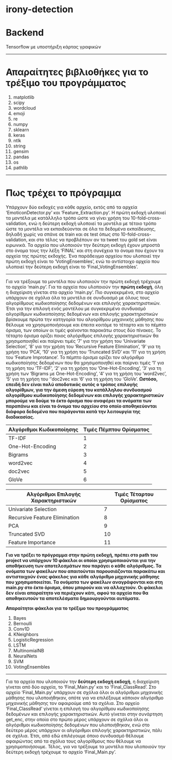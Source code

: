 # irony-detection
# Backend
Tensorflow με υποστήριξη κάρτας γραφικών

----------------------------------------------------------------------------------------------------------------------------------------

# Απαραίτητες βιβλιοθήκες για το τρέξιμο του προγράμματος
1. matplotlib 
1. scipy 
1. wordcloud
1. emoji
1. re
1. numpy
1. sklearn
1. keras
1. ntlk
1. string
1. gensim
1. pandas
1. os
1. pathlib

----------------------------------------------------------------------------------------------------------------------------------------

# Πως τρέχει το πρόγραμμα
  Υπάρχουν δύο εκδοχές για κάθε αρχείο, εκτός από τα αρχεία ‘EmoticonDetector.py’ και ‘Feature_Extraction.py’. Η πρώτη εκδοχή υλοποιεί τα μοντέλα με κατάλληλο τρόπο  ώστε να γίνει χρήση του 10-fold-cross-validation, ενώ η δεύτερη εκδοχή υλοποιεί τα μοντέλα με τέτοιο τρόπο ώστε τα μοντέλα να εκπαιδεύονται σε όλα τα δεδομένα εκπαίδευσης, δηλαδή χωρίς να σπάνε σε train και σε test όπως στο 10-fold-cross-validation, και στο τέλος να προβλέπουν αν τα tweet του gold set είναι ειρωνικά. Τα αρχεία που υλοποιούν την δεύτερη εκδοχή έχουν μπροστά στο όνομα τους την λέξη ‘FINAL’ και στη συνέχεια το όνομα που έχουν τα αρχεία της πρώτης εκδοχής. Ένα παράδειγμα αρχείου που υλοποιεί την πρώτη εκδοχή είναι το ‘VotingEnsembles’, ενώ το αντίστοιχο αρχείο που υλοποιεί την δεύτερη εκδοχή είναι το ‘Final_VotingEnsembles’.
  
----------------------------------------------------------------------------------------------------------------------------------------

  Για να τρέξουμε τα μοντέλα που υλοποιούν την πρώτη εκδοχή τρέχουμε το αρχείο ‘main.py’. Για τα αρχεία που υλοποιούν την **πρώτη εκδοχή**, όλη η διαχείριση γίνεται στο αρχείο ‘main.py’.  Πιο συγκεκριμένα, στο αρχείο υπάρχουν σε σχόλια όλα τα μοντέλα σε συνδυασμό με όλους τους αλγορίθμους κωδικοποίησης δεδομένων και επιλογής χαρακτηριστικών. Έτσι για την επιλογή ενός μοντέλου με συγκεκριμένο συνδυασμό αλγορίθμων κωδικοποίησης δεδομένων και επιλογής χαρακτηριστικών βρίσκουμε πρώτα την κατηγορία του αλγορίθμου μηχανικής μάθησης που θέλουμε να χρησιμοποιήσουμε και έπειτα κοιτάμε το τέταρτο και το πέμπτο όρισμα, των οποίων οι τιμές φαίνονται παρακάτω στους δύο πίνακες. Το τέταρτο όρισμα ορίζει ποιος αλγόριθμος επιλογής χαρακτηριστικών θα χρησιμοποιηθεί και παίρνει τιμές ‘7’ για την χρήση του ‘Univariate Selection’, ‘8’ για την χρήση του ‘Recursive Feature Elimination’, ‘9’ για τη χρήση του ‘PCA’, ‘10’ για τη χρήση του ‘Truncated SVD’ και ‘11’ για τη χρήση του ‘Feature Improtance’. Το πέμπτο όρισμα ορίζει τον αλγόριθμο κωδικοποίησης δεδομένων που θα χρησιμοποιηθεί και παίρνει τιμές ‘1’ για τη χρήση του ‘TF-IDF’, ‘2’ για τη χρήση του ‘One-Hot-Encoding’, ‘3’ για τη χρήση των ‘Bigrams με One-Hot-Encoding’, ‘4’ για τη χρήση του ‘word2vec’, ‘5’ για τη χρήση του ‘’doc2vec και ‘6’ για τη χρήση του ‘GloVe’. **Ωστόσο, επειδή δεν είναι πολύ αποδοτικός αυτός ο τρόπος επιλογής αλγορίθμων, για την άμεση εύρεση του κατάλληλου συνδυασμού αλγορίθμου κωδικοποίησης δεδομένων και επιλογής χαρακτηριστικών μπορούμε να δούμε το έκτο όρισμα που αναφέρει τα ονόματα των παραπάνω και είναι το όνομα του αρχείου στο οποίο αποθηκεύονται διάφορα δεδομένα που παράγονται κατά την λειτουργία της διαδικασίας.**
  

Αλγόριθμοι Κωδικοποίησης | Τιμές Πέμπτου Ορίσματος 
------------------------ | ----------------------- 
TF-IDF  |  1 
One-Hot-Encoding  |  2 
Bigrams  |  3 
word2vec  |  4 
doc2vec  |  5
GloVe  |  6


Αλγόριθμοι Επιλογής Χαρακτηριστικών | Τιμές Τέταρτου Ορίσματος  
----------------------------------- | ------------------------
Univariate Selection| 7
Recursive Feature Elimination | 8  
PCA | 9  
Truncated SVD | 10
Feature Importance | 11  

  **Για να τρέξει το πρόγραμμα στην πρώτη εκδοχή, πρέπει στο path του project να υπάρχουν 10 φάκελοι οι οποίοι χρησιμοποιούνται για την αποθήκευση των αποτελεσμάτων που παράγει ο κάθε αλγόριθμος. Τα ονόματα των φακέλων που απαιτούνται παρουσιάζονται παρακάτω και αντιστοιχούν ένας φάκελος για κάθε αλγόριθμο μηχανικής μάθησης που χρησιμοποιείται. Τα ονόματα των φακέλων αναγράφονται και στη main.py στο έκτο όρισμα, όπου μπορούν και να αλλαχτούν. Οι φάκελοι δεν είναι απαραίτητο να περιέχουν κάτι, αφού τα αρχεία που θα αποθηκευτούν τα αποτελέσματα δημιουργούνται αυτόματα.**
 
**Απαραίτητοι φάκελοι για το τρέξιμο του προγράμματος**
1. Bayes
1. Bernoulli 
1. Conv1D
1. KNeighbors
1. LogisticRegression
1. LSTM
1. MultinomialNB
1. NeuralNets
1. SVM
1. VotingEnsembles

----------------------------------------------------------------------------------------------------------------------------------------

  Για τα αρχεία που υλοποιούν την **δεύτερη εκδοχή εκδοχή**, η διαχείριση γίνεται από δύο αρχεία, το ‘Final_Main.py’ και το ‘Final_ClassRead’. Στο αρχείο ‘Final_Main.py’ υπάρχουν σε σχόλια όλοι οι αλγόριθμοι μηχανικής μάθησης που υλοποιήθηκαν, οπότε για να επιλέξουμε κάποιον αλγόριθμο μηχανικής μάθησης τον αφαιρούμε από τα σχόλια. Στο αρχείο ‘Final_ClassRead’ γίνεται η επιλογή του αλγορίθμου κωδικοποίησης δεδομένων και επιλογής χαρακτηριστικών. Αυτό γίνεται στην συνάρτηση get_enc, στην οποία στο πρώτο μέρος υπάρχουν σε σχόλια όλοι οι αλγόριθμοι κωδικοποίησης δεδομένων που υλοποιήθηκαν, ενώ στο δεύτερο μέρος υπάρχουν οι αλγόριθμοι επιλογής χαρακτηριστικών, πάλι σε σχόλια. Έτσι, από εδώ επιλέγουμε όποιο συνδυασμό θέλουμε αφαιρώντας από τα σχόλια τους αλγορίθμους που θέλουμε να χρησιμοποιήσουμε. Τέλος, για να τρέξουμε τα μοντέλα που υλοποιούν την δεύτερη εκδοχή τρέχουμε το αρχείο ‘Final_Main.py’.
